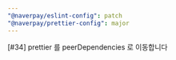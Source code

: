 ```yaml
---
"@naverpay/eslint-config": patch
"@naverpay/prettier-config": major
---
```


[#34] prettier 를 peerDependencies 로 이동합니다
